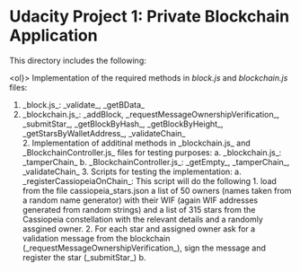 # Udacity Project 1: Private Blockchain Application

This directory includes the following:

<ol}>
 Implementation of the required methods in _block.js_ and _blockchain.js_ files:
<ol>
<li> _block.js_: _validate_, _getBData_ </li>
<li> _blockchain.js_: _addBlock, _requestMessageOwnershipVerification_, _submitStar_, _getBlockByHash_, _getBlockByHeight_, _getStarsByWalletAddress_, _validateChain_</li>
</ol}>
</ol}>
2. Implementation of additinal methods in _blockchain.js_ and _BlockchainController.js_ files for testing purposes:
    a. _blockchain.js_: _tamperChain_
    b. _BlockchainController.js_: _getEmpty_, _tamperChain_, _validateChain_
3. Scripts for testing the implementation:
    a. _registerCassiopeiaOnChain_: This script will do the following
        1. load from the file cassiopeia_stars.json a list of 50 owners (names taken from a random name generator) with their WIF (again WIF addresses generated from random strings) and a list of 315 stars from the Cassiopeia constellation with the relevant details and a randomly assgined owner.
        2. For each star and assigned owner ask for a validation message from the blockchain (_requestMessageOwnershipVerification_), sign the message and register the star (_submitStar_)
    b. 
